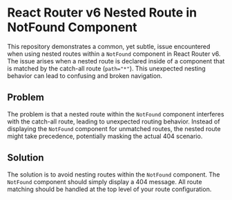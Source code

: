 # React Router v6 Nested Route in NotFound Component

This repository demonstrates a common, yet subtle, issue encountered when using nested routes within a `NotFound` component in React Router v6.  The issue arises when a nested route is declared inside of a component that is matched by the catch-all route (`path="*"`). This unexpected nesting behavior can lead to confusing and broken navigation.

## Problem
The problem is that a nested route within the `NotFound` component interferes with the catch-all route, leading to unexpected routing behavior.  Instead of displaying the `NotFound` component for unmatched routes, the nested route might take precedence, potentially masking the actual 404 scenario.

## Solution
The solution is to avoid nesting routes within the `NotFound` component. The `NotFound` component should simply display a 404 message.  All route matching should be handled at the top level of your route configuration.